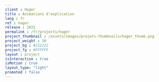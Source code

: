 ```yaml
---
client : Hager
title : Animations d'explication
lang : fr
ref : hager
release : 2021
permalink : /fr/projects/hager
project_thumbnail : /assets/images/projets-thumbnails/hager_thumb.png
project_weight : 10
project_bg : #222222
project_fg : #FFFFFF
layout : project
isInteraction : true
isMotion : true
layout_type: "light"
promoted : false
---
```

